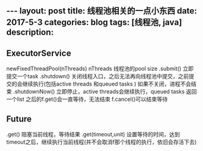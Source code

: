 ﻿﻿--- 
layout: post 
title: 线程池相关的一点小东西 
date: 2017-5-3 
categories: blog 
tags: [线程池, java] 
description: 
--- 


## ExecutorService

newFixedThreadPool(nThreads)
nThreads 线程池的pool size
.submit() 立即提交一个task
.shutdown() 关闭线程入口，之后无法再向线程池中提交，之前提交的会继续执行(包括active threads 和queued tasks )
如果不关闭，进程不会结束
.shutdownNow() 立即停止，active threads会继续执行，queued tasks 返回一个list
之后的f.get()会一直等待，无法结束
f.cancel()可以结束等待


## Future


.get() 阻塞当前线程，等待结果
.get(timeout,unit) 设置等待的时间，达到timeout之后，继续执行当前线程(并不会取消f那个线程的执行，依旧会存活下去)


